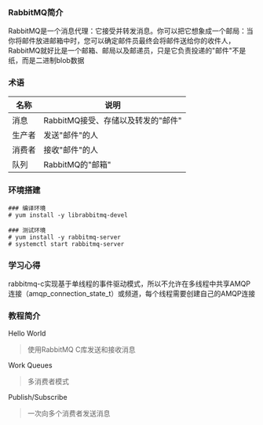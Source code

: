 ### RabbitMQ简介

RabbitMQ是一个消息代理：它接受并转发消息。你可以把它想象成一个邮局：当你将邮件放进邮箱中时，您可以确定邮件员最终会将邮件送给你的收件人，RabbitMQ就好比是一个邮箱、邮局以及邮递员，只是它负责投递的"邮件"不是纸，而是二进制blob数据

### 术语

| 名称 | 说明 |
| --- | --- |
| 消息 | RabbitMQ接受、存储以及转发的"邮件" |
| 生产者 | 发送"邮件"的人 |
| 消费者 | 接收"邮件"的人 |
| 队列 | RabbitMQ的"邮箱" |

### 环境搭建

```
### 编译环境
# yum install -y librabbitmq-devel

### 测试环境
# yum install -y rabbitmq-server
# systemctl start rabbitmq-server
```

### 学习心得

rabbitmq-c实现基于单线程的事件驱动模式，所以不允许在多线程中共享AMQP连接（amqp_connection_state_t）或频道，每个线程需要创建自己的AMQP连接

### 教程简介

Hello World

> 使用RabbitMQ C库发送和接收消息

Work Queues

> 多消费者模式

Publish/Subscribe

> 一次向多个消费者发送消息
